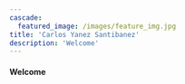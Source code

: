 ```yaml
---
cascade:
  featured_image: /images/feature_img.jpg
title: 'Carlos Yanez Santibanez'
description: 'Welcome'
---
```

#### Welcome

